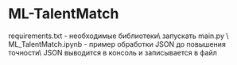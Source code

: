 # ML-TalentMatch
requirements.txt - необходимые библиотеки\\
запускать main.py \\
ML_TalentMatch.ipynb - пример обработки JSON до повышения точности\\
JSON выводится в консоль и записывается в файл

